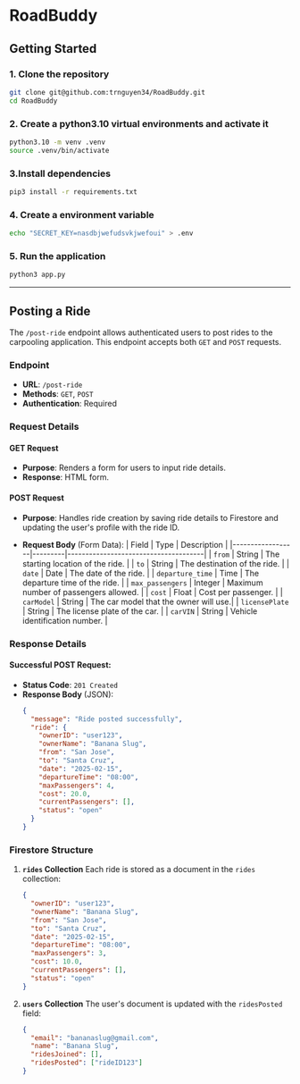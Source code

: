 # RoadBuddy

## Getting Started

### 1. Clone the repository
```bash
git clone git@github.com:trnguyen34/RoadBuddy.git
cd RoadBuddy
```

### 2. Create a python3.10 virtual environments and activate it
```bash
python3.10 -m venv .venv
source .venv/bin/activate
```

### 3.Install dependencies
```bash
pip3 install -r requirements.txt
```

### 4. Create a environment variable
```bash
echo "SECRET_KEY=nasdbjwefudsvkjwefoui" > .env
```

### 5. Run the application
```bash
python3 app.py
```

___


## Posting a Ride

The `/post-ride` endpoint allows authenticated users to post rides to the carpooling application. This endpoint accepts both `GET` and `POST` requests.

### **Endpoint**
- **URL**: `/post-ride`
- **Methods**: `GET`, `POST`
- **Authentication**: Required

### **Request Details**

#### **GET Request**
- **Purpose**: Renders a form for users to input ride details.
- **Response**: HTML form.

#### **POST Request**
- **Purpose**: Handles ride creation by saving ride details to Firestore and updating the user's profile with the ride ID.

- **Request Body** (Form Data):
  | Field            | Type    | Description                          |
  |------------------|---------|--------------------------------------|
  | `from`           | String  | The starting location of the ride.    |
  | `to`             | String  | The destination of the ride.          |
  | `date`           | Date    | The date of the ride.                 |
  | `departure_time` | Time    | The departure time of the ride.       |
  | `max_passengers` | Integer | Maximum number of passengers allowed. |
  | `cost`           | Float   | Cost per passenger.                   |
  | `carModel`       | String  | The car model that the owner will use.|
  | `licensePlate`   | String  | The license plate of the car.         |
  | `carVIN`         | String  | Vehicle identification number.        |

### **Response Details**

#### **Successful POST Request**:
- **Status Code**: `201 Created`
- **Response Body** (JSON):
  ```json
  {
    "message": "Ride posted successfully",
    "ride": {
      "ownerID": "user123",
      "ownerName": "Banana Slug",
      "from": "San Jose",
      "to": "Santa Cruz",
      "date": "2025-02-15",
      "departureTime": "08:00",
      "maxPassengers": 4,
      "cost": 20.0,
      "currentPassengers": [],
      "status": "open"
    }
  }
  ```

### **Firestore Structure**

1. **`rides` Collection**
   Each ride is stored as a document in the `rides` collection:
   ```json
   {
     "ownerID": "user123",
     "ownerName": "Banana Slug",
     "from": "San Jose",
     "to": "Santa Cruz",
     "date": "2025-02-15",
     "departureTime": "08:00",
     "maxPassengers": 3,
     "cost": 10.0,
     "currentPassengers": [],
     "status": "open"
   }
   ```

2. **`users` Collection**
   The user's document is updated with the `ridesPosted` field:
   ```json
   {
     "email": "bananaslug@gmail.com",
     "name": "Banana Slug",
     "ridesJoined": [],
     "ridesPosted": ["rideID123"]
   }
   ```